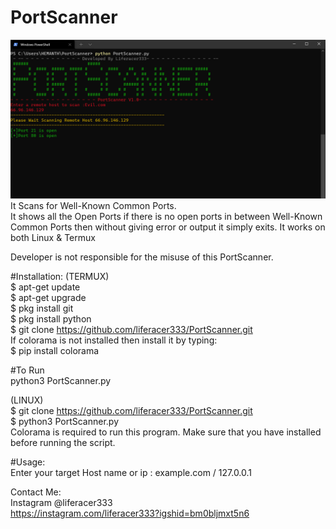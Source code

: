# PortScanner  
![PortScanner](https://github.com/liferacer333/PortScanner/blob/master/PortScanner.png)  
It Scans for Well-Known Common Ports.  
It shows all the Open Ports if there is no open ports in between Well-Known Common Ports then without giving error or output it simply exits. It works on both Linux & Termux

Developer is not responsible for the misuse of this PortScanner.

#Installation:
(TERMUX)  
$ apt-get update  
$ apt-get upgrade  
$ pkg install git  
$ pkg install python  
$ git clone https://github.com/liferacer333/PortScanner.git  
If colorama is not installed then install it by typing:  
$ pip install colorama  

#To Run  
python3 PortScanner.py  

(LINUX)  
$ git clone https://github.com/liferacer333/PortScanner.git  
$ python3 PortScanner.py  
Colorama is required to run this program. Make sure that you have installed before running the script.  

#Usage:  
Enter your target Host name or ip : example.com / 127.0.0.1   

Contact Me:  
Instagram @liferacer333  
https://instagram.com/liferacer333?igshid=bm0bljmxt5n6  
